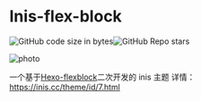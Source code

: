# Inis-flex-block

![GitHub code size in bytes](https://img.shields.io/github/languages/code-size/rootlexblog/Inis-flex-block)![GitHub Repo stars](https://img.shields.io/github/stars/rootlexblog/Inis-flex-block?style=social)

![photo](https://repository-images.githubusercontent.com/500876882/551eb3a0-d216-4b86-87a6-ab6d863e0013)

一个基于[Hexo-flexblock](https://github.com/miiiku/hexo-theme-flexblock)二次开发的 inis 主题
详情：https://inis.cc/theme/id/7.html
